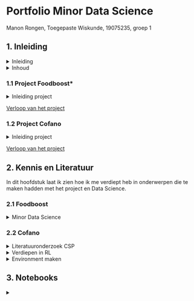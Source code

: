# Portfolio Minor Data Science

Manon Rongen,
Toegepaste Wiskunde,
19075235,
groep 1

## 1. Inleiding

<details>
  <summary>Inleiding</summary>
  Van 29 augustus 2022 tot 3 februari 2023 volg ik de minor  'Applied Data Science' aan de Haagse Hogeschool in Den Haag. Tijdens deze minor heb ik gewerkt aan twee projecten, samen met mijn groepsgenoten (groep 1), en kennis opgedaan van Machine Learning, Neurale Netwerken en heb ik me verdiept Reinforcement Learning. Het eerste project 'Foodboost' ging over voeding en tijdens het tweede project hebben we ons gefocust op het optimaliseren van terminalprocessen voor het containerbedrijf 'Cofano'. Uiteindelijk hebben wij een paper geschreven over het project 'Cofano', daarom ga ik hier net wat dieper op in in sommige stukken. In dit portfolio laat ik zien wat ik in dit half jaar geleerd heb en heb gemaakt.
  
  Ik begon aan deze minor, omdat ik heel erg onder de indruk ben van wat je met Data Science allemaal kan en er veel interessante ontwikkelingen zijn op het gebied van Data SCience en AI. Ook wilde ik wat beter worden in het programmeren, wat ik een moeilijk onderdeel vind in mijn studie. Ik ben tevreden wat ik heb bereikt en denk dat ik nu een goede basiskennis heb van dit onderwerp.
</details>

<details>
  <summary>Inhoud</summary>
  In dit hoofdstuk vertel ik kort wat over de projecten en laat ik in een document het proces zien van ons onderzoek. Hierin staan stap voor stap de stappen die we hebben genomen en wat mijn bijdrage daarin was. In het volgende hoofdstuk licht ik toe hoe ik kennis opgedaan heb en mij heb verdiept in de onderwerpen relevant voor het project. Daarna heb ik in het derde hoofdstuk een paar van mijn Notebooks ingevoegd, waar wat Data Preprocessing en een deel Predictive Analyses in terug te zien is. Tot slot heb ik in de laatste hoofdstukken mijn bijdrage aan de presentatie en het paper omschreven en de DataCamp Courses die ik gemaakt heb bijgevoegd als schermafbeelding.
</details>


### 1.1 Project Foodboost*
<details>
  <summary>Inleiding project</summary>
  Tijdens dit project hebben we ons bezig gehouden met voeding en het zoeken naar een gebalanceerd dieet met behulp van Data Science. Zelf goede recepten vinden om een dieet mee vol te houden is moeilijk en als je een app gebruikt wil je wel dat deze rekening kan houden met jouw persoonlijke voorkeuren, allergiën en dergelijke. Het is mogelijk met Data Science op basis van data te voorspellen of iemand een recept lekker vindt en samen met technieken als Lineair Programmeren is het misschien mogelijk een optimale weekplanning van recepten te maken, die rekening houdt met alle eisen (van het dieet, voor genoeg variatie + andere restricties).
</details>

[Verloop van het project]()

### 1.2 Project Cofano
<details>
  <summary>Inleiding project</summary>
  Dit project gaat over het optimaliseren van de processen bij containerterminals. Als schepen lang aan de kade liggen voor het in en uitladen van containers kost dit meer geld en dus wil het bedrijf Cofano voorkomen dat de schepen onnodig lang aan de kade liggen te wachten. Zij willen dat het vinden van een optimale aanpak geautomatiseerd wordt.
</details>

[Verloop van het project](https://github.com/ManonRongen/Portfolio-Minor-Data-Science/blob/main/Cofano%20Aanpak%20en%20doelstelling.pdf)


## 2. Kennis en Literatuur
In dit hoofdstuk laat ik zien hoe ik me verdiept heb in onderwerpen die te maken hadden met het project en Data Science.

### 2.1 Foodboost
<details>
  <summary>Minor Data Science</summary>
    In deze eerste periode van de minor heb ik gewerkt aan DataCamp Courses, ben ik bij de Lectures over Data Science aanwezig geweest en heb ik in NoteBooks geexpirimenteerd met het maken van Simpele Modellen. Zo ben ik me gaan verdiepen in Data Science en heb ik ook veel geleerd over Classification modellen, wat hetgene is dat we voor dit project nodig zouden hebben. 
</details>

### 2.2 Cofano
<details>
  <summary>Literatuuronderzoek CSP</summary>  
  
  
  In de eerste week heb ik Literatuuronderzoek gedaan en best wat papers gelezen over Het Container Stacking Problem, want ik kwam er achter dat dit redelijk leek op het probleem waar wij mee bezig zijn. Het gaat daar ook om terminalprocessen optimaliseren, zo dat schepen niet lang aan de kade hoeven te wachten. Er zijn veel verschillende kanten van dit probleem en ik heb meerdere papers gelezen die net anders het probleem aanpakte. Ik heb in [dit](https://github.com/ManonRongen/Portfolio-Minor-Data-Science/blob/main/Literatuuronderzoek%20CSP.pdf) document een samenvattingetje voor mezelf gemaakt van papers die ik nuttig vond (papers die ik minder relvant vond heb ik maar heel kort omschreven).
  
  Dit zijn de linkjes van die papers (mocht u iets na willen lezen):
  [1](https://github.com/ManonRongen/Portfolio-Minor-Data-Science/blob/main/New%20Heuristic%20Reinforcement%20Learning%20for%20Container%20Relocation%20Problem.pdf)
  [2](https://github.com/ManonRongen/Portfolio-Minor-Data-Science/blob/main/Deep%20reinforcement%20learning%20for%20solving%20the%20single%20container%20loading%20problem.pdf)
  [3](https://github.com/ManonRongen/Portfolio-Minor-Data-Science/blob/main/Ant%20Colony%20Optimization%20for%20Solving%20the%20Container%20Stacking%20Problem.pdf)
  [4](https://github.com/ManonRongen/Portfolio-Minor-Data-Science/blob/main/An%20implementation%20of%20a%20reinforcement%20learning%20based%20algorithm%20for%20factory%20layout%20planning.pdf)
  [5](https://github.com/ManonRongen/Portfolio-Minor-Data-Science/blob/main/METHOD%20INTEGRATING%20SIMULATION%20AND%20REINFORCEMENT.pdf)
  [6](https://github.com/ManonRongen/Portfolio-Minor-Data-Science/blob/main/An_artificial_intelligence_planning_tool_for_the_container_stacking_problem.pdf)
  [7](https://github.com/ManonRongen/Portfolio-Minor-Data-Science/blob/main/HEURISTIC-BASED%20MODEL%20FOR%20CONTAINER%20STACKING%20PROBLEM.pdf)
  [8](https://github.com/ManonRongen/Portfolio-Minor-Data-Science/blob/main/Ant%20Colony%20Optimization%20for%20Solving%20the%20Container%20Stacking%20Problem.pdf)
  [9](https://github.com/ManonRongen/Portfolio-Minor-Data-Science/blob/main/A%20Fuzzy%20Logic%20Model%20for%20the%20Container%20Stacking%20Problem%20at%20Container%20Terminals.pdf)
 
</details>

<details>
  <summary>Verdiepen in RL</summary>
    We hadden bij andere groepen al gehoord dat zij Reinforcement Learning (RL) gebruikte toen wij begonnen aan het project. Jeroen had ons tijdens een van de eerste gesprekken ook RL uitgelegd en verteld waarom het handig was dit te gebruiken.
  
  We bestudeerde [snake](https://github.com/grantsrb/Gym-Snake) voorbeelden. Joeri en ik namen grondig dit [taxi](https://www.learndatasci.com/tutorials/reinforcement-q-learning-scratch-python-openai-gym/) voorbeeld (alleen de code is [hier](https://casey-barr.github.io/open-ai-taxi-problem/) te vinden) door om goed te begrijpen hoe RL stap voor stap werkt. Dit heeft me erg geholpen met het begrijpen van RL.
</details>

<details>
  <summary>Environment maken</summary>
  Tijdens het onderzoek doen naar RL modellen, kwamen we vaak gym environments tegen (bijvoorbeeld bij het snake en taxi voorbeeld). Ook andere groepen waren hiermee aan de slag gegaan en zeiden dat het goed te gebruiken was voor dit probleem.
  
  Met de volgende video heb ik geleerd hoe ik een eigen environment moet bouwen: [video](https://www.youtube.com/watch?v=Mut_u40Sqz4). Ik heb het derde project uit deze video mee gedaan en stap voor stap geprobeerd te begrijpen wat er precies gebeurd. Dat voorbeeld is te zien in dit [Notebook](https://github.com/ManonRongen/Portfolio-Minor-Data-Science/blob/main/Voorbeeld%20Environment%20Douche%20Video.ipynb) en mijn [aantekeningen](https://github.com/ManonRongen/Portfolio-Minor-Data-Science/blob/main/environment%20douche%20-%20video.pdf).
  
  Vervolgens gingen we allemaal aan de slag met het maken van een environment met ons probleem. Ik heb toen Jesse uit de andere groep gevraagd om ons een keer te helpen en die heeft toen nog wat tips gegeven, waarmee ik tot [deze environment code](https://github.com/ManonRongen/Portfolio-Minor-Data-Science/blob/main/P_simple_ENV_3x3grid.ipynb) voor een 3 bij 3 grid kwam. Later is dit nog wat uitgebreid en veel verbeterd (zoals veel uitgebreidere reward en het meegeven van de volgende container die geplaatst gaat worden aan het model), maar het werkte nu wel om een grid in te vullen zonder dubbel plaatsingen.
</details>


## 3. Notebooks
<details>
  <summary> </summary>
In dit hoofdstuk laat ik zien wat ik gedaan heb op het gebied van data preprocessing en predictive analyses, aan de hand van een paar notebooks die ik gedurende de twee projecten gemaakt heb. Deze notebooks zijn door mij alleen gemaakt, maar soms natuurlijk wel in overleg of met hulp van anderen.
  <details>

### 3.1 Foodboost
  - [Data preprocessing](https://github.com/ManonRongen/Portfolio-Minor-Data-Science/blob/main/Data%20voorbereiden%20klein%20classificatie%20model%20Foodboost.ipynb)
  - [Ingrediënten groeperen](https://github.com/ManonRongen/Portfolio-Minor-Data-Science/blob/main/P_Foodboost_categories_ingredients2-Copy1.ipynb)
  - [Lineaire Regressie](https://github.com/ManonRongen/Portfolio-Minor-Data-Science/blob/main/LinaireRegressie%20Nutritions%20Foodboost.ipynb)
  - [Classificatie model(s)](https://github.com/ManonRongen/Portfolio-Minor-Data-Science/blob/main/Classifier%20Tomaat%20Foodboost.ipynb)

### 3.2 Cofano
  - [Reward functie 3x3 yard - 1 game](https://github.com/ManonRongen/Portfolio-Minor-Data-Science/blob/main/game_and_score_3x3-Copy1.ipynb)
  - [3x3 yard model](https://github.com/ManonRongen/Portfolio-Minor-Data-Science/blob/main/P_Env_RL_3x3_snellersimpeler_optimaal.ipynb)
  - [2x2x2 yard model](https://github.com/ManonRongen/Portfolio-Minor-Data-Science/blob/main/P_Env_RL_2x2x2_optimaal.ipynb)


## 4. Presentaties
<details>
  <summary>Mijn rol</summary>
    Op het gebied van presenteren heb ik een grote rol gespeeld. Ik nam initiatief de eerste presentatie te doen en heb daarin eigenlijk gedurende beide projecten grotendeels de leiding genomen. Ik maakte vaak de powerpoint aan en zorgde dat er taken verdeeld werden en dat we altijd iets lieten zien. Ik heb bijna alle interne presentaties gepresenteerd en ook een van de externe presentaties met joeri op me genomen. Hieronder een paar van de slides die ik gepresenteerd heb. Ik heb niet alles erin gezet, maar stukken van de presentaties die ik gepresenteerd heb.
</details>

### 4.1 Foodboost
  - [interne presentatie](https://github.com/ManonRongen/Portfolio-Minor-Data-Science/blob/main/FOODBOOST%2017-10-2022%20intern%20pres.pdf)

### 4.2 Cofano
  - [interne presentatie](https://github.com/ManonRongen/Portfolio-Minor-Data-Science/blob/main/pres1%20week2%20-%20Containers%20groep%201.pdf)
  - [interne presentatie](https://github.com/ManonRongen/Portfolio-Minor-Data-Science/blob/main/pres4%20week8%20-%20Containers%20groep%201.pdf)
  - [externe presentatie](https://github.com/ManonRongen/Portfolio-Minor-Data-Science/blob/main/week4%20EXTERN%20van%20Containers%20presentatie%20groep%201.pdf) met [tekst](https://github.com/ManonRongen/Portfolio-Minor-Data-Science/blob/main/manon%20-%20tekst%20externe%20presentatie%201.pdf)


## 5. Paper Cofano

[Het research paper over het containerproject - groep 1](https://github.com/ManonRongen/Portfolio-Minor-Data-Science/blob/main/Projectgroep%201%20Research%20Paper.pdf)

<details>
  <summary>Mijn rol</summary>
  Tijdens het werken aan paper heb ik mij erg ingezet en veel input geleverd. Ik heb ervoor gezorgd, samen met joeri die ook veel initiatief nam in het organiseren, dat er duidelijke afspraken kwamen, ben bij alle werksessies volle tijd aanwezig geweest en heb mijn taken netjes op tijd afgerond. Joeri en ik hadden 9 januari samen een opzet geschreven voor het paper en die vervolgens met de groep besproken, zodat we op tijd (14 januari) feedback konden vragen van Tony. Hij heeft ons toen geholpen met het afmaken van de opzet en we hebben taken verdeeld voor de eerste stukken van het paper: Introductie zou ik doen, Onderzoeksopzet deden Hidde en Joeri, Bonno begon met de resultaten en Mohamed en Micheal gingen wat stukjes over hun eigen onderdelen schrijven. Na de vakantie zouden we samen aan de andere stukken schrijven. Ik heb toen, naast de introductie verbeteren en afmaken, gewerkt aan de conclusie en sommige aanbevelingen samen met de rest. Daarnaast heb ik het paper in meerdere fases grondig doorgelezen en veel opmerkingen geplaatst.
</details>

<details>
  <summary>Introductie</summary>
  Hieronder is de introductie te lezen die uiteindelijk in het paper is gekomen.
  
[Introductie door Manon](https://github.com/ManonRongen/Portfolio-Minor-Data-Science/blob/main/Introductie%20eindversie.pdf)
  
</details>


<details>
  <summary>Bijdrage andere stukken</summary>
  Ik had in steekwoorden wat over de Conclusie en Discussie geschreven, voordat anderen dit gingen uittypen en we samen de conclusie afgemaakt hebben. Daarnaast heb ik stukjes in de aanbevelingen geschreven (over de schaalbaarheid en rewardfunctie). In het document hieronder staan de steekwoorden en daarna de stukken zoals ze in het paper zijn gekomen. De stukken hier zijn dus maar deels door mij geschreven.
  
[Conclusie en Discussie steekwoorden + eindresultaat](https://github.com/ManonRongen/Portfolio-Minor-Data-Science/blob/main/paper%20steekwoorden%20Conclusie%20en%20Discussie%20(1).pdf)  
    
</details>

## 6. DataCamp
Ik heb ongeveer 94% van de [DataCamp Courses](https://github.com/ManonRongen/Portfolio-Minor-Data-Science/blob/main/DataCamp%20voltooid%20schermafbeelding.pdf) afgerond.

